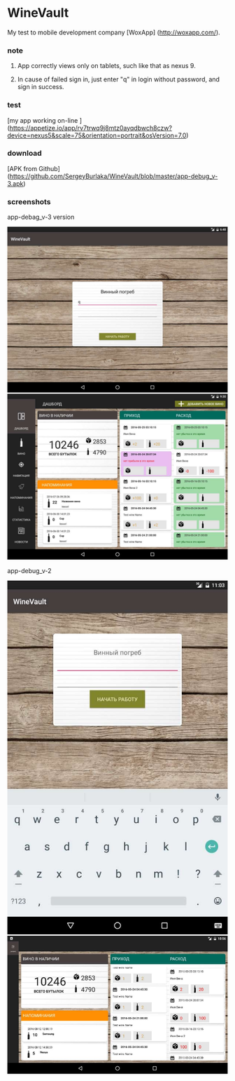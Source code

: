 # WineVault

 My test to mobile development company [WoxApp] (http://woxapp.com/). 

### note

 1) App correctly views only on tablets, such like that as nexus 9.
 
 2) In cause of failed sign in, just enter "q" in login without password, and sign in success.

### test

[my app working on-line ] (https://appetize.io/app/rv7trwq9j8mtz0ayqdbwch8czw?device=nexus5&scale=75&orientation=portrait&osVersion=7.0) 

### download

[APK from Github] (https://github.com/SergeyBurlaka/WineVault/blob/master/app-debug_v-3.apk)  

### screenshots

app-debag_v-3 version

<img src="https://github.com/SergeyBurlaka/WineVault/blob/master/img/2016-10-24%2011-57-51%20Screenshot_1.jpg" > 


<img src="https://github.com/SergeyBurlaka/WineVault/blob/master/img/2016-10-24%2014-40-04%20Screenshot_2.jpg" >

app-debug_v-2


<img src="https://github.com/SergeyBurlaka/WineVault/blob/master/img/onTabletEnter.jpg" >


<img src="https://github.com/SergeyBurlaka/WineVault/blob/master/img/onTablet.jpg" >
